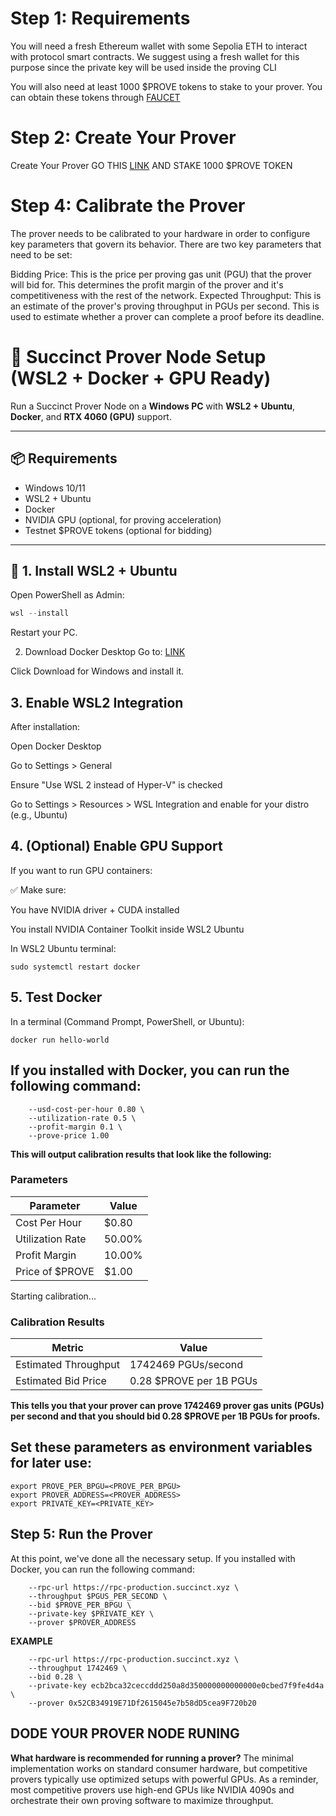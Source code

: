 # Step 1: Requirements
You will need a fresh Ethereum wallet with some Sepolia ETH to interact with protocol smart contracts. We suggest using a fresh wallet for this purpose since the private key will be used inside the proving CLI


You will also need at least 1000 $PROVE tokens to stake to your prover. You can obtain these tokens through [FAUCET](https://docs.google.com/forms/d/e/1FAIpQLSfgTpBL_wMWyyoxT6LxuMhiu-bex0cBg9kRTmxoKw3XOluOCA/viewform)

# Step 2: Create Your Prover

Create Your Prover GO THIS [LINK](https://staking.sepolia.succinct.xyz/prover) AND STAKE 1000 $PROVE TOKEN

# Step 4: Calibrate the Prover
The prover needs to be calibrated to your hardware in order to configure key parameters that govern its behavior. There are two key parameters that need to be set:

Bidding Price: This is the price per proving gas unit (PGU) that the prover will bid for. This determines the profit margin of the prover and it's competitiveness with the rest of the network.
Expected Throughput: This is an estimate of the prover's proving throughput in PGUs per second. This is used to estimate whether a prover can complete a proof before its deadline.


# 🧠 Succinct Prover Node Setup (WSL2 + Docker + GPU Ready)

Run a Succinct Prover Node on a **Windows PC** with **WSL2 + Ubuntu**, **Docker**, and **RTX 4060 (GPU)** support.

---

## 📦 Requirements

- Windows 10/11
- WSL2 + Ubuntu
- Docker
- NVIDIA GPU (optional, for proving acceleration)
- Testnet $PROVE tokens (optional for bidding)

---

## 🚀 1. Install WSL2 + Ubuntu

Open PowerShell as Admin:

```powershell
wsl --install
```
Restart your PC.

2. Download Docker Desktop
Go to: [LINK](https://www.docker.com/products/docker-desktop/)

Click Download for Windows and install it.

## 3. Enable WSL2 Integration
After installation:

Open Docker Desktop

Go to Settings > General

Ensure "Use WSL 2 instead of Hyper-V" is checked

Go to Settings > Resources > WSL Integration and enable for your distro (e.g., Ubuntu)


## 4. (Optional) Enable GPU Support
If you want to run GPU containers:

✅ Make sure:

You have NVIDIA driver + CUDA installed

You install NVIDIA Container Toolkit inside WSL2 Ubuntu

In WSL2 Ubuntu terminal:
```sudo apt update && sudo apt install -y nvidia-container-toolkit
sudo systemctl restart docker
```

## 5. Test Docker
In a terminal (Command Prompt, PowerShell, or Ubuntu):
```docker --version
docker run hello-world
```


## If you installed with Docker, you can run the following command:

```docker run --rm public.ecr.aws/succinct-labs/spn-node:latest-gpu calibrate \
    --usd-cost-per-hour 0.80 \
    --utilization-rate 0.5 \
    --profit-margin 0.1 \
    --prove-price 1.00
```

**This will output calibration results that look like the following:**

### Parameters

| Parameter        | Value  |
|------------------|--------|
| Cost Per Hour    | $0.80  |
| Utilization Rate | 50.00% |
| Profit Margin    | 10.00% |
| Price of $PROVE  | $1.00  |



Starting calibration...

### Calibration Results

| Metric               | Value                   |
|----------------------|-------------------------|
| Estimated Throughput | 1742469 PGUs/second     |
| Estimated Bid Price  | 0.28 $PROVE per 1B PGUs |


**This tells you that your prover can prove 1742469 prover gas units (PGUs) per second and that you should bid 0.28 $PROVE per 1B PGUs for proofs.**

## Set these parameters as environment variables for later use:

```export PGUS_PER_SECOND=<PGUS_PER_SECOND>
export PROVE_PER_BPGU=<PROVE_PER_BPGU>
export PROVER_ADDRESS=<PROVER_ADDRESS>
export PRIVATE_KEY=<PRIVATE_KEY>
```

## Step 5: Run the Prover
At this point, we've done all the necessary setup. If you installed with Docker, you can run the following command:

```docker run --rm public.ecr.aws/succinct-labs/spn-node:latest-gpu prove \
    --rpc-url https://rpc-production.succinct.xyz \
    --throughput $PGUS_PER_SECOND \
    --bid $PROVE_PER_BPGU \
    --private-key $PRIVATE_KEY \
    --prover $PROVER_ADDRESS
```
**EXAMPLE**
```docker run --rm public.ecr.aws/succinct-labs/spn-node:latest-gpu prove \
    --rpc-url https://rpc-production.succinct.xyz \
    --throughput 1742469 \
    --bid 0.28 \
    --private-key ecb2bca32ceccddd250a8d350000000000000e0cbed7f9fe4d4a \
    --prover 0x52CB34919E71Df2615045e7b58dD5cea9F720b20
```


## DODE YOUR PROVER NODE RUNING

**What hardware is recommended for running a prover?**
The minimal implementation works on standard consumer hardware, but competitive provers typically use optimized setups with powerful GPUs. As a reminder, most competitive provers use high-end GPUs like NVIDIA 4090s and orchestrate their own proving software to maximize throughput.



